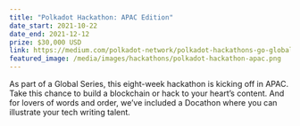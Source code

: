 ```yaml
---
title: "Polkadot Hackathon: APAC Edition"
date_start: 2021-10-22
date_end: 2021-12-12
prize: $30,000 USD
link: https://medium.com/polkadot-network/polkadot-hackathons-go-global-starting-in-apac-oct-22-cde53ad9113b
featured_image: /media/images/hackathons/polkadot-hackathon-apac.png
---
```


As part of a Global Series, this eight-week hackathon is kicking off in APAC. Take this chance to build a blockchain or hack to your heart’s content. And for lovers of words and order, we’ve included a Docathon where you can illustrate your tech writing talent.
